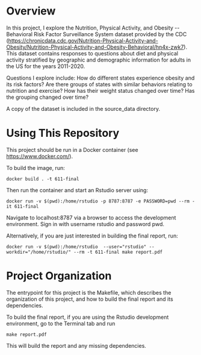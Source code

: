 # Overview

In this project, I explore the Nutrition, Physical Activity, and Obesity -- Behavioral Risk Factor Surveillance System dataset provided by the CDC (https://chronicdata.cdc.gov/Nutrition-Physical-Activity-and-Obesity/Nutrition-Physical-Activity-and-Obesity-Behavioral/hn4x-zwk7). This dataset contains responses to questions about diet and physical activity stratified by geographic and demographic information for adults in the US for the years 2011-2020.

Questions I explore include: How do different states experience obesity and its risk factors? Are there groups of states with similar behaviors relating to nutrition and exercise? How has their weight status changed over time? Has the grouping changed over time? 

A copy of the dataset is included in the source_data directory.

# Using This Repository
This project should be run in a Docker container (see https://www.docker.com/). 

To build the image, run: 
```
docker build . -t 611-final
```

Then run the container and start an Rstudio server using: 
```
docker run -v $(pwd):/home/rstudio -p 8787:8787 -e PASSWORD=pwd --rm -it 611-final 
```

Navigate to localhost:8787 via a browser to access the development environment. Sign in with username rstudio and password pwd. 

Alternatively, if you are just interested in building the final report, run: 
```
docker run -v $(pwd):/home/rstudio  --user="rstudio" --workdir="/home/rstudio/" --rm -t 611-final make report.pdf
```

# Project Organization
The entrypoint for this project is the Makefile, which describes the organization of this project, and how to build the final report and its dependencies. 

To build the final report, if you are using the Rstudio development environment, go to the Terminal tab and run
```
make report.pdf
```

This will build the report and any missing dependencies. 
